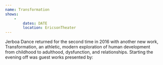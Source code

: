 ```yaml
---
name: Transformation
shows:
    -
        dates: DATE
        location: EricsonTheater
---
```

Jerboa Dance returned for the second time in 2016 with another new work, Transformation, an athletic, modern exploration of human development from childhood to adulthood, dysfunction, and relationships. Starting the evening off was guest works presented by: